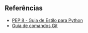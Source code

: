 
## Referências

- [PEP 8 - Guia de Estilo para Python](https://peps.python.org/pep-0008/)
- [Guia de comandos Git](https://git-scm.com/doc)
